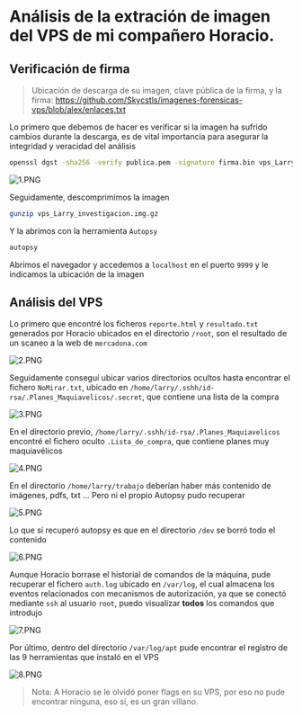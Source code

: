 # Análisis de la extración de imagen del VPS de mi compañero Horacio.

## Verificación de firma

> Ubicación de descarga de su imagen, clave pública de la firma, y la firma: https://github.com/Skycstls/imagenes-forensicas-vps/blob/alex/enlaces.txt

Lo primero que debemos de hacer es verificar si la imagen ha sufrido cambios durante la descarga, es de vital importancia para asegurar la integridad y veracidad del análisis

```bash
openssl dgst -sha256 -verify publica.pem -signature firma.bin vps_Larry_investigacion.img.gz
```

![1.PNG](1.PNG)

Seguidamente, descomprimimos la imagen

```bash
gunzip vps_Larry_investigacion.img.gz
```
Y la abrimos con la herramienta `Autopsy`
```bash
autopsy
```
Abrimos el navegador y accedemos a `localhost` en el puerto `9999` y le indicamos la ubicación de la imagen

## Análisis del VPS

Lo primero que encontré los ficheros `reporte.html` y `resultado.txt` generados por Horacio ubicados en el directorio `/root`, son el resultado de un scaneo a la web de `mercadona.com`

![2.PNG](2.PNG)

Seguidamente conseguí ubicar varios directorios ocultos hasta encontrar el fichero `NoMirar.txt`, ubicado en `/home/larry/.sshh/id-rsa/.Planes_Maquiavelicos/.secret`, que contiene una lista de la compra


![3.PNG](3.PNG)

En el directorio previo, `/home/larry/.sshh/id-rsa/.Planes_Maquiavelicos` encontré el fichero oculto `.Lista_de_compra`, que contiene planes muy maquiavélicos

![4.PNG](4.PNG)

En el directorio `/home/larry/trabajo` deberían haber más contenido de imágenes, pdfs, txt ... Pero ni el propio Autopsy pudo recuperar

![5.PNG](5.PNG)

Lo que sí recuperó autopsy es que en el directorio `/dev` se borró todo el contenido

![6.PNG](6.PNG)

Aunque Horacio borrase el historial de comandos de la máquina, pude recuperar el fichero `auth.log` ubicado en `/var/log`, el cual almacena los eventos relacionados con mecanismos de autorización, ya que se conectó mediante `ssh` al usuario `root`, puedo visualizar **todos** los comandos que introdujo

![7.PNG](7.PNG)

Por último, dentro del directorio `/var/log/apt` pude encontrar el registro de las 9 herramientas que instaló en el VPS

![8.PNG](8.PNG)


> Nota: A Horacio se le olvidó poner flags en su VPS, por eso no pude encontrar ninguna, eso sí, es un gran villano.
